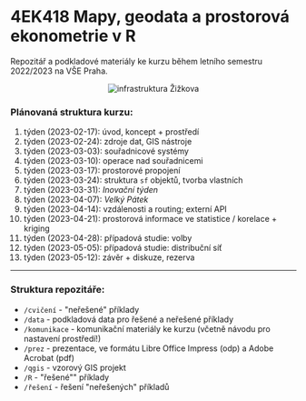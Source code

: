 # 4EK418 Mapy, geodata a prostorová ekonometrie v R

Repozitář a podkladové materiály ke kurzu během letního semestru 2022/2023 na VŠE Praha.

<p style="text-align:center;"><img src="https://s3.eu-central-1.amazonaws.com/www.jla-data.net/img/4EK418-infrastruktura.png" alt="infrastruktura Žižkova"/></p>

### Plánovaná struktura kurzu:

1.  týden (2023-02-17): úvod, koncept + prostředí
2.  týden (2023-02-24): zdroje dat, GIS nástroje
3.  týden (2023-03-03): souřadnicové systémy
4.  týden (2023-03-10): operace nad souřadnicemi
5.  týden (2023-03-17): prostorové propojení
6.  týden (2023-03-24): struktura `sf` objektů, tvorba vlastních
7.  týden (2023-03-31): *Inovační týden*
8.  týden (2023-04-07): *Velký Pátek*
9.  týden (2023-04-14): vzdálenosti a routing; externí API
10. týden (2023-04-21): prostorová informace ve statistice / korelace + kriging
11. týden (2023-04-28): případová studie: volby
12. týden (2023-05-05): případová studie: distribuční síť
13. týden (2023-05-12): závěr + diskuze, rezerva

<hr>

### Struktura repozitáře:

-   `/cvičení` - "neřešené" příklady
-   `/data` - podkladová data pro řešené a neřešené příklady
-   `/komunikace` - komunikační materiály ke kurzu (včetně návodu pro nastavení prostředí!)
-   `/prez` - prezentace, ve formátu Libre Office Impress (odp) a Adobe Acrobat (pdf)
-   `/qgis` - vzorový GIS projekt
-   `/R` - "řešené"" příklady
-   `/řešení` - řešení "neřešených" příkladů
